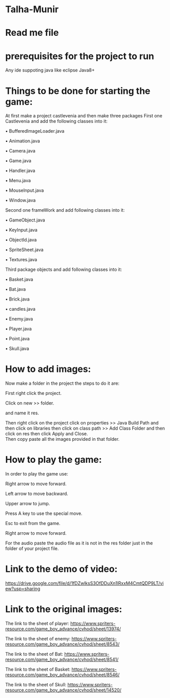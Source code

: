 # Talha-Munir
# Read me file
# prerequisites for the project to run

Any ide suppoting java like eclipse
Java8+

# Things to be done for starting the game:

At first make a project castlevenia and then make three packages First one Castlevenia and add the following classes into it:

•	BufferedImageLoader.java

•	Animation.java

•	Camera.java

•	Game.java

•	Handler.java

•	Menu.java

•	MouseInput.java

•	Window.java

Second one frameWork and add following classes into it:

•	GameObject.java

•	KeyInput.java

•	ObjectId.java

•	SpriteSheet.java

•	Textures.java

Third package objects and add following classes into it:

•	Basket.java

•	Bat.java

•	Brick.java

•	candles.java

•	Enemy.java

•	Player.java

•	Point.java

•	Skull.java
# How to add images:

Now make a folder in the project the steps to do it are:

First right click the project.

Click on new >> folder.

and name it res.

Then right click on the project click on properties >> Java Build Path and then click on libraries then click on class path >> Add Class Folder and then click on res then click Apply and Close.  
Then copy paste all the images provided in that folder. 

# How to play the game:

In order to play the game use:


Right arrow to move forward.

Left arrow to move backward.

Upper arrow to jump.

Press A key to use the special move. 

Esc to exit from the game.

Right arrow to move forward.

For the audio paste the audio file as it is not in the res folder just in the folder of your project file.

# Link to the demo of video:

https://drive.google.com/file/d/1fDZwlksS3OfDDuXn1lRxxM4CmtQDP9LT/view?usp=sharing

# Link to the original images:

The link to the sheet of player: https://www.spriters-resource.com/game_boy_advance/cvhod/sheet/13974/

The link to the sheet of enemy: https://www.spriters-resource.com/game_boy_advance/cvhod/sheet/8543/

The link to the sheet of Bat: https://www.spriters-resource.com/game_boy_advance/cvhod/sheet/8541/

The link to the sheet of Basket: https://www.spriters-resource.com/game_boy_advance/cvhod/sheet/8546/

The link to the sheet of Skull: https://www.spriters-resource.com/game_boy_advance/cvhod/sheet/14520/


